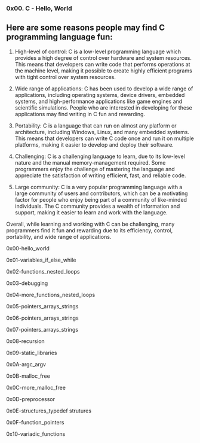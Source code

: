 ### 0x00. C - Hello, World ###

## Here are some reasons people may find C programming language fun: ##

1. High-level of control: C is a low-level programming language which provides a high degree of control over hardware and system resources. This means that developers can write code that performs operations at the machine level, making it possible to create highly efficient programs with tight control over system resources.

2. Wide range of applications: C has been used to develop a wide range of applications, including operating systems, device drivers, embedded systems, and high-performance applications like game engines and scientific simulations. People who are interested in developing for these applications may find writing in C fun and rewarding.

3. Portability: C is a language that can run on almost any platform or architecture, including Windows, Linux, and many embedded systems. This means that developers can write C code once and run it on multiple platforms, making it easier to develop and deploy their software.

4. Challenging: C is a challenging language to learn, due to its low-level nature and the manual memory-management required. Some programmers enjoy the challenge of mastering the language and appreciate the satisfaction of writing efficient, fast, and reliable code.

5. Large community: C is a very popular programming language with a large community of users and contributors, which can be a motivating factor for people who enjoy being part of a community of like-minded individuals. The C community provides a wealth of information and support, making it easier to learn and work with the language.

Overall, while learning and working with C can be challenging, many programmers find it fun and rewarding due to its efficiency, control, portability, and wide range of applications.

0x00-hello_world

0x01-variables_if_else_while

0x02-functions_nested_loops

0x03-debugging

0x04-more_functions_nested_loops

0x05-pointers_arrays_strings

0x06-pointers_arrays_strings

0x07-pointers_arrays_strings

0x08-recursion

0x09-static_libraries

0x0A-argc_argv

0x0B-malloc_free

0x0C-more_malloc_free

0x0D-preprocessor

0x0E-structures_typedef strutures

0x0F-function_pointers

0x10-variadic_functions
